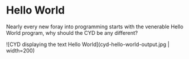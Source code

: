 # Hello World

Nearly every new foray into programming starts with the venerable Hello World program, why should the CYD be any different?

![CYD displaying the text Hello World](cyd-hello-world-output.jpg | width=200)